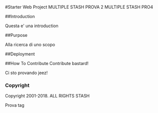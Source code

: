 #Starter Web Project
MULTIPLE STASH PROVA
2 MULTIPLE STASH PRO4

##Introduction

Questa e' una introduction

##Purpose

Alla ricerca di uno scopo

##Deployment

##How To Contribute
Contribute bastard!

Ci sto provando jeez!

### Copyright
Copyright 2001-2018. ALL RIGHTS STASH

Prova tag
